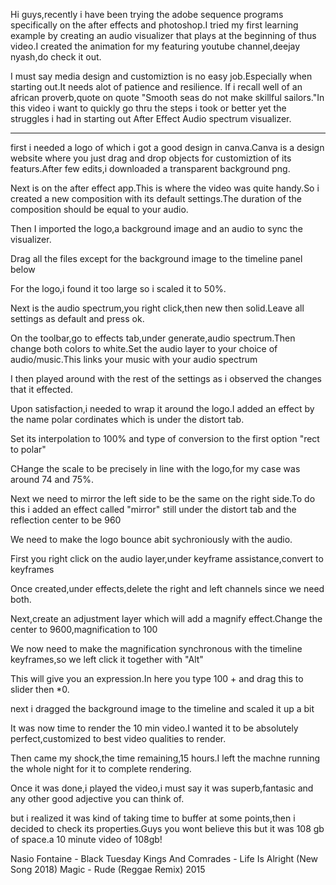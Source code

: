 Hi guys,recently i have been trying the adobe sequence programs specifically on the after effects and photoshop.I tried my first learning example by creating an audio visualizer that plays at the beginning of thus video.I created the animation for my featuring youtube channel,deejay nyash,do check it out.

I must say media design and customiztion is no easy job.Especially when starting out.It needs alot of patience and resilience.
If i recall well of an african proverb,quote on quote "Smooth seas do not make skillful sailors."In this video i want to quickly go thru the steps i took or better yet the struggles i had in starting out After Effect Audio spectrum visualizer.

-------------------------------------

first i needed a logo of which i got a good design in canva.Canva is a design website where you just drag and drop objects for customiztion of its featurs.After few edits,i downloaded a transparent background png.

Next is on the after effect app.This is where the video was quite handy.So i created a new composition with its default settings.The duration of the composition should be equal to your audio.

Then I imported the logo,a background image and an audio to sync the visualizer.

Drag all the files except for the background image to the timeline panel below

For the logo,i found it too large so i scaled it to 50%.

Next is the audio spectrum,you right click,then new then solid.Leave all settings as default and press ok.

On the toolbar,go to effects tab,under generate,audio spectrum.Then change both colors to white.Set the audio layer to your choice of audio/music.This links your music with your audio spectrum

I then played around with the rest of the settings as i observed the changes that it effected.

Upon satisfaction,i needed to wrap it around the logo.I added an effect by the name polar cordinates which is under the distort tab.

Set its interpolation to 100% and type of conversion to the first option "rect to polar"

CHange the scale to be precisely in line with the logo,for my case was around 74 and 75%.

Next we need to mirror the left side to be the same on the right side.To do this i added an effect called "mirror" still under the distort tab and the reflection center to be 960

We need to make the logo bounce abit sychroniously with the audio.

First you right click on the audio layer,under keyframe assistance,convert to keyframes

Once created,under effects,delete the right and left channels since we need both.

Next,create an adjustment layer which will add a magnify effect.Change the center to 9600,magnification to 100

We now need to make the magnification synchronous with the timeline keyframes,so we left click it together with "Alt"

This will give you an expression.In here you type 100 + and drag this to slider then *0.

next i dragged the background image to the timeline and scaled it up a bit

It was now time to render the 10 min video.I wanted it to be absolutely perfect,customized to best video qualities to render.

Then came my shock,the time remaining,15 hours.I left the machne running the whole night for it to complete rendering.

Once it was done,i played the video,i must say it was superb,fantasic and any other good adjective you can think of.

but i realized it was kind of taking time to buffer at some points,then i decided to check its properties.Guys you wont believe this but it was 108 gb of space.a 10 minute video of 108gb!


Nasio Fontaine - Black Tuesday
Kings And Comrades - Life Is Alright (New Song 2018)
Magic - Rude (Reggae Remix) 2015

